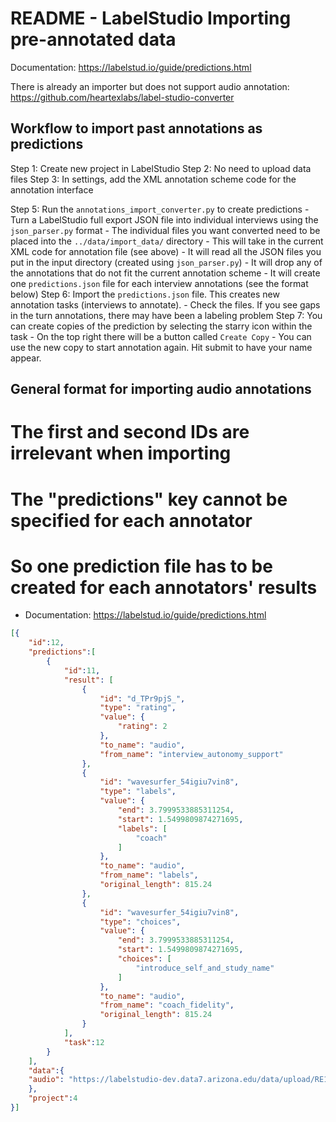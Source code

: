 # README - LabelStudio Importing pre-annotated data

Documentation: https://labelstud.io/guide/predictions.html

There is already an importer but does not support audio annotation: https://github.com/heartexlabs/label-studio-converter

## Workflow to import past annotations as predictions

Step 1: Create new project in LabelStudio
Step 2: No need to upload data files
Step 3: In settings, add the XML annotation scheme code for the annotation interface
<!-- Step 4: Export the full JSON data from the new project to get the project ID number
    - The first ID in the JSON file, the task_id is irrelevant
    - The `"data":{"audio":` ID is the wav_file_name one that was originally uploaded -->
Step 5: Run the `annotations_import_converter.py` to create predictions
    - Turn a LabelStudio full export JSON file into individual interviews using the `json_parser.py` format
    - The individual files you want converted need to be placed into the `../data/import_data/` directory
    - This will take in the current XML code for annotation file (see above)
    - It will read all the JSON files you put in the input directory (created using `json_parser.py`)
    - It will drop any of the annotations that do not fit the current annotation scheme
    - It will create one `predictions.json` file for each interview annotations (see the format below)
Step 6: Import the `predictions.json` file. This creates new annotation tasks (interviews to annotate).
    - Check the files. If you see gaps in the turn annotations, there may have been a labeling problem
Step 7: You can create copies of the prediction by selecting the starry icon within the task
    - On the top right there will be a button called `Create Copy`
    - You can use the new copy to start annotation again. Hit submit to have your name appear.

## General format for importing audio annotations

# The first and second IDs are irrelevant when importing
# The "predictions" key cannot be specified for each annotator
# So one prediction file has to be created for each annotators' results


- Documentation: https://labelstud.io/guide/predictions.html

```json
[{
    "id":12,
    "predictions":[
        {
            "id":11,
            "result": [
                {
                    "id": "d_TPr9pjS_",
                    "type": "rating",
                    "value": {
                        "rating": 2
                    },
                    "to_name": "audio",
                    "from_name": "interview_autonomy_support"
                },
                {
                    "id": "wavesurfer_54igiu7vin8",
                    "type": "labels",
                    "value": {
                        "end": 3.7999533885311254,
                        "start": 1.5499809874271695,
                        "labels": [
                            "coach"
                        ]
                    },
                    "to_name": "audio",
                    "from_name": "labels",
                    "original_length": 815.24
                },
                {
                    "id": "wavesurfer_54igiu7vin8",
                    "type": "choices",
                    "value": {
                        "end": 3.7999533885311254,
                        "start": 1.5499809874271695,
                        "choices": [
                            "introduce_self_and_study_name"
                        ]
                    },
                    "to_name": "audio",
                    "from_name": "coach_fidelity",
                    "original_length": 815.24
                }
            ],
            "task":12
        }
    ],
    "data":{
    "audio": "https://labelstudio-dev.data7.arizona.edu/data/upload/RE1f175cf47d8bc64eba9b21aaec028e44.wav"
    },
    "project":4
}]
```


